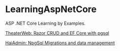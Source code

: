# LearningAspNetCore #



ASP .NET Core Learning by Examples.



[TheaterWeb: Razor CRUD and EF Core with pgsql](./TheaterWeb)

[HaiAdmin: NpgSql Migrations and data management](./HaiAdmin)
